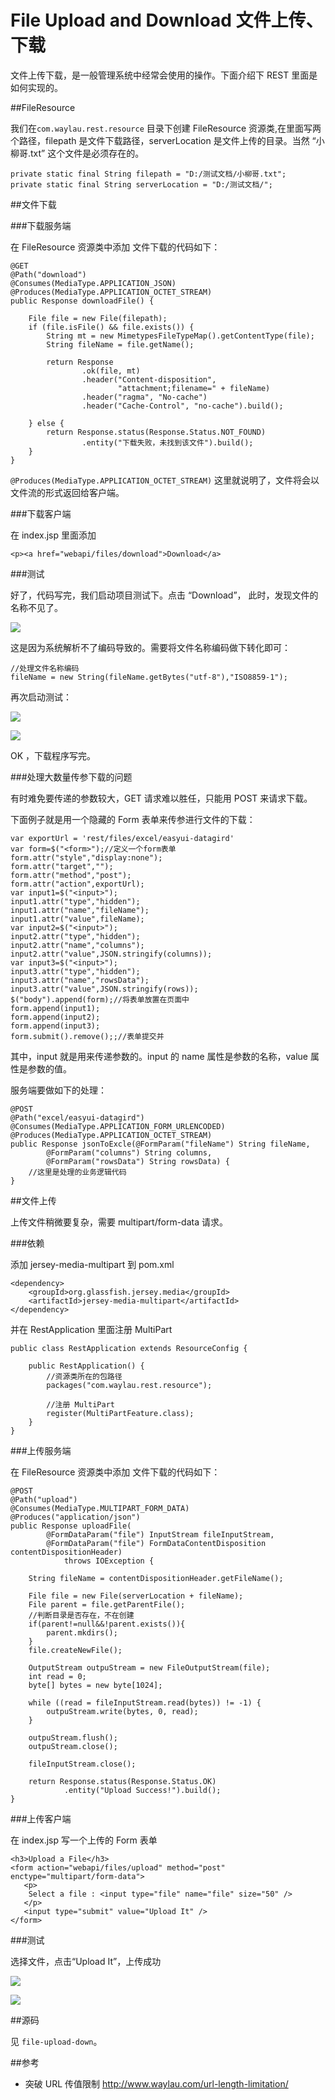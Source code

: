 File Upload and Download 文件上传、下载
==========

文件上传下载，是一般管理系统中经常会使用的操作。下面介绍下 REST 里面是如何实现的。

##FileResource

我们在`com.waylau.rest.resource` 目录下创建 FileResource 资源类,在里面写两个路径，filepath 是文件下载路径，serverLocation 是文件上传的目录。当然 “小柳哥.txt” 这个文件是必须存在的。 

	private static final String filepath = "D:/测试文档/小柳哥.txt";
	private static final String serverLocation = "D:/测试文档/";

##文件下载

###下载服务端

在 FileResource 资源类中添加 文件下载的代码如下：

    @GET
    @Path("download")
	@Consumes(MediaType.APPLICATION_JSON)
	@Produces(MediaType.APPLICATION_OCTET_STREAM)
	public Response downloadFile() {

    	File file = new File(filepath);
		if (file.isFile() && file.exists()) {
			String mt = new MimetypesFileTypeMap().getContentType(file);
			String fileName = file.getName();
 
			return Response
					.ok(file, mt)
					.header("Content-disposition",
							"attachment;filename=" + fileName)
					.header("ragma", "No-cache")
					.header("Cache-Control", "no-cache").build();

		} else {
			return Response.status(Response.Status.NOT_FOUND)
					.entity("下载失败，未找到该文件").build();
		}
	}

`@Produces(MediaType.APPLICATION_OCTET_STREAM)` 这里就说明了，文件将会以文件流的形式返回给客户端。

###下载客户端

在 index.jsp 里面添加     

	<p><a href="webapi/files/download">Download</a>

###测试

好了，代码写完，我们启动项目测试下。点击 “Download”， 此时，发现文件的名称不见了。

![](../images/file-up-down-01.jpg)


这是因为系统解析不了编码导致的。需要将文件名称编码做下转化即可：

	//处理文件名称编码
	fileName = new String(fileName.getBytes("utf-8"),"ISO8859-1");

再次启动测试：

![](../images/file-up-down-03.jpg)

![](../images/file-up-down-02.jpg)


OK ，下载程序写完。

###处理大数量传参下载的问题

有时难免要传递的参数较大，GET 请求难以胜任，只能用 POST 来请求下载。

下面例子就是用一个隐藏的 Form 表单来传参进行文件的下载：

	var exportUrl = 'rest/files/excel/easyui-datagird'
    var form=$("<form>");//定义一个form表单
    form.attr("style","display:none");
    form.attr("target","");
    form.attr("method","post");
    form.attr("action",exportUrl);
    var input1=$("<input>");
    input1.attr("type","hidden");
    input1.attr("name","fileName");
    input1.attr("value",fileName);
    var input2=$("<input>");
    input2.attr("type","hidden");
    input2.attr("name","columns");
    input2.attr("value",JSON.stringify(columns));
    var input3=$("<input>");
    input3.attr("type","hidden");
    input3.attr("name","rowsData");
    input3.attr("value",JSON.stringify(rows));
    $("body").append(form);//将表单放置在页面中
    form.append(input1);
    form.append(input2);
    form.append(input3);
    form.submit().remove();;//表单提交并

其中，input  就是用来传递参数的。input 的 name 属性是参数的名称，value 属性是参数的值。 

服务端要做如下的处理：

	@POST
	@Path("excel/easyui-datagird")
	@Consumes(MediaType.APPLICATION_FORM_URLENCODED)
	@Produces(MediaType.APPLICATION_OCTET_STREAM)
	public Response jsonToExcle(@FormParam("fileName") String fileName,
			@FormParam("columns") String columns,
			@FormParam("rowsData") String rowsData) {
		//这里是处理的业务逻辑代码
	}

##文件上传

上传文件稍微要复杂，需要 multipart/form-data 请求。

###依赖

添加 jersey-media-multipart 到 pom.xml

	<dependency>
	    <groupId>org.glassfish.jersey.media</groupId>
	    <artifactId>jersey-media-multipart</artifactId>
	</dependency>

并在 RestApplication 里面注册  MultiPart

	public class RestApplication extends ResourceConfig {
	
		public RestApplication() {
			//资源类所在的包路径  
		    packages("com.waylau.rest.resource");
		    
		    //注册 MultiPart
		    register(MultiPartFeature.class);
		}
	}

###上传服务端

在 FileResource 资源类中添加 文件下载的代码如下：

   	@POST
    @Path("upload")
	@Consumes(MediaType.MULTIPART_FORM_DATA)
	@Produces("application/json")
	public Response uploadFile(
			@FormDataParam("file") InputStream fileInputStream,
			@FormDataParam("file") FormDataContentDisposition contentDispositionHeader) 
				throws IOException {
    	
		String fileName = contentDispositionHeader.getFileName();
		
    	File file = new File(serverLocation + fileName); 
		File parent = file.getParentFile(); 
		//判断目录是否存在，不在创建 
		if(parent!=null&&!parent.exists()){ 
			parent.mkdirs(); 
		} 
		file.createNewFile(); 
		
		OutputStream outpuStream = new FileOutputStream(file);
		int read = 0;
		byte[] bytes = new byte[1024];
 
		while ((read = fileInputStream.read(bytes)) != -1) {
			outpuStream.write(bytes, 0, read);
		}

		outpuStream.flush();
		outpuStream.close();

		fileInputStream.close();

    	return Response.status(Response.Status.OK)
				.entity("Upload Success!").build();
    }

###上传客户端

在 index.jsp 写一个上传的 Form 表单

	<h3>Upload a File</h3>
	<form action="webapi/files/upload" method="post" enctype="multipart/form-data">
	   <p>
		Select a file : <input type="file" name="file" size="50" />
	   </p>
	   <input type="submit" value="Upload It" />
	</form>

###测试

选择文件，点击“Upload It”，上传成功

![](../images/file-up-down-04.jpg)

![](../images/file-up-down-05.jpg)

##源码

见 `file-upload-down`。

##参考

* 突破 URL 传值限制 <http://www.waylau.com/url-length-limitation/>

